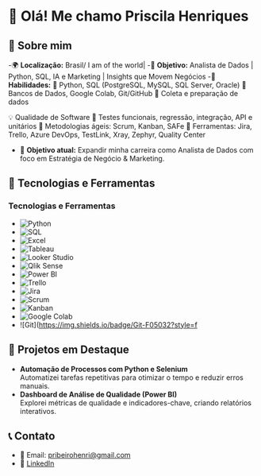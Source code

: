 # 👋 Olá! Me chamo Priscila Henriques

## 📝 Sobre mim
-🌍 **Localização:** Brasil/ I am of the world|
-🦭 **Objetivo:** Analista de Dados | Python, SQL, IA e Marketing | Insights que Movem Negócios
-🌟 **Habilidades:**
🔹 Python, SQL (PostgreSQL, MySQL, SQL Server, Oracle)
🔹 Bancos de Dados, Google Colab, Git/GitHub
🔹 Coleta e preparação de dados

💡 Qualidade de Software
🔸 Testes funcionais, regressão, integração, API e unitários
🔸 Metodologias ágeis: Scrum, Kanban, SAFe
🔸 Ferramentas: Jira, Trello, Azure DevOps, TestLink, Xray, Zephyr, Quality Center

- 🚀 **Objetivo atual:** Expandir minha carreira como Analista de Dados com foco em Estratégia de Negócio & Marketing.

## 🔧 Tecnologias e Ferramentas
### Tecnologias e Ferramentas  
- ![Python](https://img.shields.io/badge/Python-3776AB?style=for-the-badge&logo=python&logoColor=white)  
- ![SQL](https://img.shields.io/badge/SQL-CC2927?style=for-the-badge&logo=microsoftsqlserver&logoColor=white)  
- ![Excel](https://img.shields.io/badge/Excel-217346?style=for-the-badge&logo=microsoftexcel&logoColor=white)  
- ![Tableau](https://img.shields.io/badge/Tableau-E97627?style=for-the-badge&logo=tableau&logoColor=white)  
- ![Looker Studio](https://img.shields.io/badge/Looker%20Studio-4285F4?style=for-the-badge&logo=looker&logoColor=white)  
- ![Qlik Sense](https://img.shields.io/badge/Qlik%20Sense-01B388?style=for-the-badge&logo=qlik&logoColor=white)  
- ![Power BI](https://img.shields.io/badge/Power%20BI-F2C811?style=for-the-badge&logo=powerbi&logoColor=black)  
- ![Trello](https://img.shields.io/badge/Trello-0079BF?style=for-the-badge&logo=trello&logoColor=white)  
- ![Jira](https://img.shields.io/badge/Jira-0052CC?style=for-the-badge&logo=jira&logoColor=white)  
- ![Scrum](https://img.shields.io/badge/Scrum-6DB33F?style=for-the-badge&logo=scrum&logoColor=white)  
- ![Kanban](https://img.shields.io/badge/Kanban-F4A261?style=for-the-badge&logo=kanban&logoColor=white)  
- ![Google Colab](https://img.shields.io/badge/Google%20Colab-F9AB00?style=for-the-badge&logo=googlecolab&logoColor=white)  
- ![Git](https://img.shields.io/badge/Git-F05032?style=f

## 🌟 Projetos em Destaque
- **Automação de Processos com Python e Selenium**  
  Automatizei tarefas repetitivas para otimizar o tempo e reduzir erros manuais.
- **Dashboard de Análise de Qualidade (Power BI)**  
  Explorei métricas de qualidade e indicadores-chave, criando relatórios interativos.

## 📞 Contato
- 📧 Email: pribeirohenri@gmail.com
- 🔗 [LinkedIn](https://www.linkedin.com/in/priscila-ribeiro-%F0%9F%95%B5%EF%B8%8F%E2%80%8D%E2%99%80%EF%B8%8F%F0%9F%90%9E%F0%9F%93%88-b71396242/)
  
